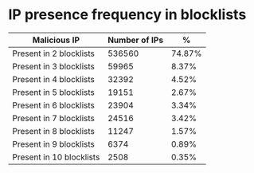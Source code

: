 # IP presence frequency in blocklists
| Malicious IP | Number of IPs | % |
|----|----|----|
| Present in 2 blocklists | 536560 | 74.87% |
| Present in 3 blocklists | 59965 | 8.37% |
| Present in 4 blocklists | 32392 | 4.52% |
| Present in 5 blocklists | 19151 | 2.67% |
| Present in 6 blocklists | 23904 | 3.34% |
| Present in 7 blocklists | 24516 | 3.42% |
| Present in 8 blocklists | 11247 | 1.57% |
| Present in 9 blocklists | 6374 | 0.89% |
| Present in 10 blocklists | 2508 | 0.35% |
